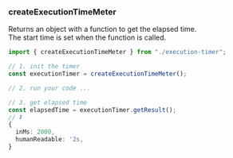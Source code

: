 ### createExecutionTimeMeter

Returns an object with a function to get the elapsed time.  
The start time is set when the function is called.

```ts
import { createExecutionTimeMeter } from "./execution-timer";

// 1. init the timer
const executionTimer = createExecutionTimeMeter();

// 2. run your code ...

// 3. get elapsed time
const elapsedTime = executionTimer.getResult();
// ⏬
{
  inMs: 2000,
  humanReadable: '2s,
}
```